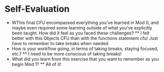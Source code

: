 # Self-Evaluation

- WThis final CFU encompassed everything you've learned in Mod 0, and maybe even required some learning outside of what you've explicitly been taught. How did it feel as you faced these challenges?
** I felt better with this Objects CFU than with the functions statement cfu!  Just have to remember to take breaks when needed
- How is your workflow going, in terms of taking breaks, staying focused, etc.?
** I need to be more conscious of taking breaks!
- What did you learn from this exercise that you want to remember as you begin Mod 1?
** All of it!
